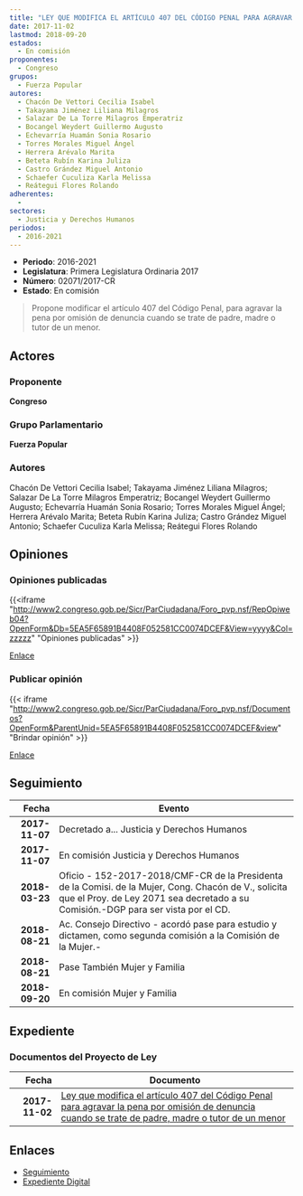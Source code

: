 ```yaml
---
title: "LEY QUE MODIFICA EL ARTÍCULO 407 DEL CÓDIGO PENAL PARA AGRAVAR LA PENA POR OMISIÓN DE DENUNCIA CUANDO SE TRATE DE PADRE, MADRE O TUTOR DE UN MENOR"
date: 2017-11-02
lastmod: 2018-09-20
estados: 
  - En comisión
proponentes: 
  - Congreso
grupos: 
  - Fuerza Popular
autores: 
  - Chacón De Vettori Cecilia Isabel
  - Takayama Jiménez Liliana Milagros
  - Salazar De La Torre Milagros Emperatriz
  - Bocangel Weydert Guillermo Augusto
  - Echevarría Huamán Sonia Rosario
  - Torres Morales Miguel Ángel
  - Herrera Arévalo Marita
  - Beteta Rubín Karina Juliza
  - Castro Grández Miguel Antonio
  - Schaefer Cuculiza Karla Melissa
  - Reátegui Flores Rolando
adherentes: 
  - 
sectores: 
  - Justicia y Derechos Humanos
periodos: 
  - 2016-2021
---
```


- **Periodo**: 2016-2021
- **Legislatura**: Primera Legislatura Ordinaria 2017
- **Número**: 02071/2017-CR
- **Estado**: En comisión

> Propone modificar el artículo 407 del Código Penal, para agravar la pena por omisión de denuncia cuando se trate de padre, madre o tutor de un menor.


## Actores

### Proponente

**Congreso**

### Grupo Parlamentario

**Fuerza Popular**

### Autores

Chacón De Vettori Cecilia Isabel; Takayama Jiménez Liliana Milagros; Salazar De La Torre Milagros Emperatriz; Bocangel Weydert Guillermo Augusto; Echevarría Huamán Sonia Rosario; Torres Morales Miguel Ángel; Herrera Arévalo Marita; Beteta Rubín Karina Juliza; Castro Grández Miguel Antonio; Schaefer Cuculiza Karla Melissa; Reátegui Flores Rolando


## Opiniones

### Opiniones publicadas

{{<iframe "http://www2.congreso.gob.pe/Sicr/ParCiudadana/Foro_pvp.nsf/RepOpiweb04?OpenForm&Db=5EA5F65891B4408F052581CC0074DCEF&View=yyyy&Col=zzzzz" "Opiniones publicadas" >}}

[Enlace](http://www2.congreso.gob.pe/Sicr/ParCiudadana/Foro_pvp.nsf/RepOpiweb04?OpenForm&Db=5EA5F65891B4408F052581CC0074DCEF&View=yyyy&Col=zzzzz)
### Publicar opinión

{{< iframe "http://www2.congreso.gob.pe/Sicr/ParCiudadana/Foro_pvp.nsf/Documentos?OpenForm&ParentUnid=5EA5F65891B4408F052581CC0074DCEF&view" "Brindar opinión" >}}

[Enlace](http://www2.congreso.gob.pe/Sicr/ParCiudadana/Foro_pvp.nsf/Documentos?OpenForm&ParentUnid=5EA5F65891B4408F052581CC0074DCEF&view)

## Seguimiento

| Fecha | Evento |
|------:|--------|
| **2017-11-07** | Decretado a... Justicia y Derechos Humanos|
| **2017-11-07** | En comisión Justicia y Derechos Humanos|
| **2018-03-23** | Oficio - 152-2017-2018/CMF-CR de la Presidenta de la Comisi. de la Mujer, Cong. Chacón de V., solicita que el Proy. de Ley 2071 sea decretado a su Comisión.-DGP para ser vista por el CD.|
| **2018-08-21** | Ac. Consejo Directivo - acordó pase para estudio y dictamen, como segunda comisión a la Comisión de la Mujer.-|
| **2018-08-21** | Pase También Mujer y Familia|
| **2018-09-20** | En comisión Mujer y Familia|


## Expediente


### Documentos del Proyecto de Ley

| Fecha | Documento |
|------:|--------|
| **2017-11-02** | [Ley que modifica el artículo 407 del Código Penal para agravar la pena por omisión de denuncia cuando se trate de padre, madre o tutor de un menor](http://www.leyes.congreso.gob.pe/Documentos/2016_2021/Proyectos_de_Ley_y_de_Resoluciones_Legislativas/PL0207120171102.pdf) |

## Enlaces 

- [Seguimiento](http://www2.congreso.gob.pe/Sicr/TraDocEstProc/CLProLey2016.nsf/f7fff46988ca05b1052578e100829cc7/e127e078ee8d78e6052581cd00076b03?OpenDocument)
- [Expediente Digital](http://www2.congreso.gob.pe/Sicr/TraDocEstProc/CLProLey2016.nsf/f7fff46988ca05b1052578e100829cc7/e127e078ee8d78e6052581cd00076b03?OpenDocument&Click=05257FB7005EB655.eb71d0cf91d8294e05256cdf006b5706/$Body/0.1C6C)
